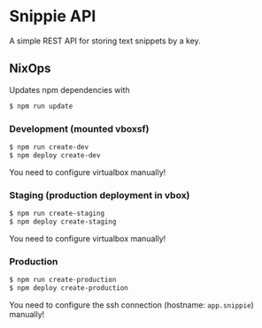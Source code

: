 # Snippie API

A simple REST API for storing text snippets by a key.


## NixOps

Updates npm dependencies with
```sh
$ npm run update
```

### Development (mounted vboxsf)

```sh
$ npm run create-dev
$ npm deploy create-dev
```

You need to configure virtualbox manually!

### Staging (production deployment in vbox)

```sh
$ npm run create-staging
$ npm deploy create-staging
```

You need to configure virtualbox manually!

### Production

```sh
$ npm run create-production
$ npm deploy create-production
```

You need to configure the ssh connection (hostname: `app.snippie`) manually!

